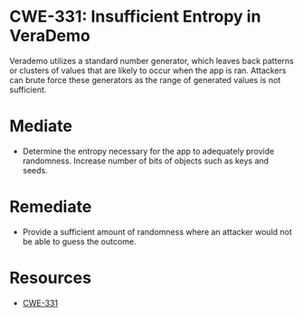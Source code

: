 # CWE-331: Insufficient Entropy in VeraDemo
Verademo utilizes a standard number generator, which leaves back patterns or clusters of values that are likely to occur when the app is ran. Attackers can brute force these generators as the range of generated values is not sufficient.

# Mediate 
* Determine the entropy necessary for the app to adequately provide randomness. Increase number of bits of objects such as keys and seeds. 

# Remediate
* Provide a sufficient amount of randomness where an attacker would not be able to guess the outcome.

# Resources 
* [CWE-331](https://cwe.mitre.org/data/definitions/331)